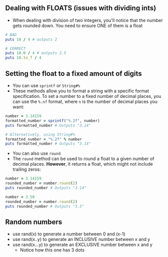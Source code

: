 ```table-of-contents
```

## Dealing with FLOATS (issues with dividing ints)
- When dealing with division of two integers, you'll notice that the number gets rounded down. You need to ensure ONE of them is a float
```ruby
# BAD
puts 10 / 4 # outputs 2

# CORRECT
puts 10.0 / 4 # outputs 2.5
puts 10.to_f / 4
```

## Setting the float to a fixed amount of digits
- You can use `sprintf` or `String#%`
- These methods allow you to format a string with a specific format specification. To set a number to a fixed number of decimal places, you can use the `%.nf` format, where `n` is the number of decimal places you want:
```ruby
number = 3.14159 
formatted_number = sprintf("%.2f", number)
puts formatted_number # Outputs "3.14" 

# Alternatively, using String#% 
formatted_number = "%.2f" % number 
puts formatted_number # Outputs "3.14"
```

- You can also use `round`
- The `round` method can be used to round a float to a given number of decimal places. **However**, it returns a float, which might not include trailing zeros:
```ruby
number = 3.14159 
rounded_number = number.round(2) 
puts rounded_number # Outputs "3.14"

number = 3.50 
rounded_number = number.round(2) 
puts rounded_number # Outputs "3.5"
```

## Random numbers
- use rand(x) to generate a number between 0 and (x-1)
- use rand(x..y) to generate an INCLUSIVE number between x and y
- use rand(x...y) to generate an EXCLUSIVE number between x and y
	- Notice how this one has 3 dots